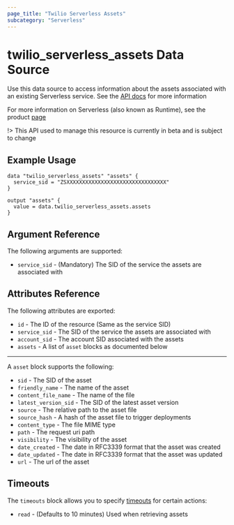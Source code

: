 ```yaml
---
page_title: "Twilio Serverless Assets"
subcategory: "Serverless"
---
```


# twilio_serverless_assets Data Source

Use this data source to access information about the assets associated with an existing Serverless service. See the [API docs](https://www.twilio.com/docs/proxy/api/phone-number) for more information

For more information on Serverless (also known as Runtime), see the product [page](https://www.twilio.com/runtime)

!> This API used to manage this resource is currently in beta and is subject to change

## Example Usage

```hcl
data "twilio_serverless_assets" "assets" {
  service_sid = "ZSXXXXXXXXXXXXXXXXXXXXXXXXXXXXXXXX"
}

output "assets" {
  value = data.twilio_serverless_assets.assets
}
```

## Argument Reference

The following arguments are supported:

- `service_sid` - (Mandatory) The SID of the service the assets are associated with

## Attributes Reference

The following attributes are exported:

- `id` - The ID of the resource (Same as the service SID)
- `service_sid` - The SID of the service the assets are associated with
- `account_sid` - The account SID associated with the assets
- `assets` - A list of `asset` blocks as documented below

---

A `asset` block supports the following:

- `sid` - The SID of the asset
- `friendly_name` - The name of the asset
- `content_file_name` - The name of the file
- `latest_version_sid` - The SID of the latest asset version
- `source` - The relative path to the asset file
- `source_hash` - A hash of the asset file to trigger deployments
- `content_type` - The file MIME type
- `path` - The request uri path
- `visibility` - The visibility of the asset
- `date_created` - The date in RFC3339 format that the asset was created
- `date_updated` - The date in RFC3339 format that the asset was updated
- `url` - The url of the asset

## Timeouts

The `timeouts` block allows you to specify [timeouts](https://www.terraform.io/docs/configuration/resources.html#timeouts) for certain actions:

- `read` - (Defaults to 10 minutes) Used when retrieving assets
